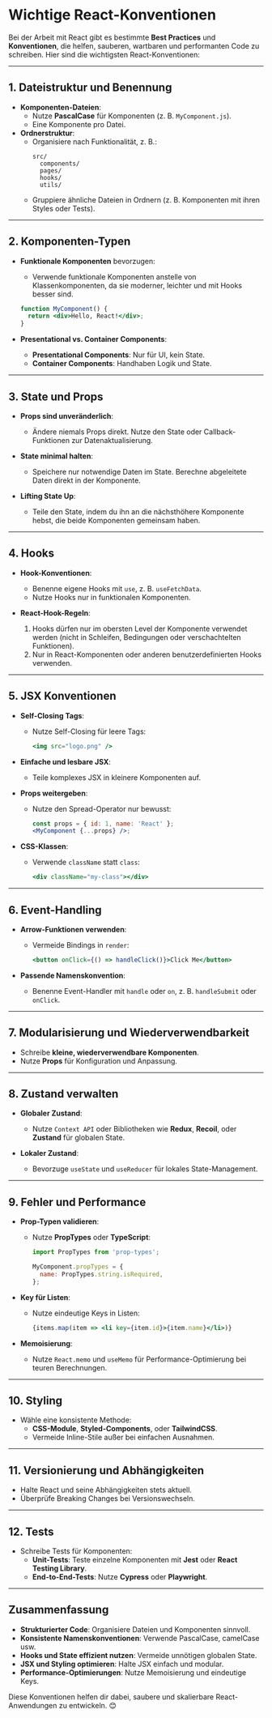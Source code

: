 
# Wichtige React-Konventionen

Bei der Arbeit mit React gibt es bestimmte **Best Practices** und **Konventionen**, die helfen, sauberen, wartbaren und performanten Code zu schreiben. Hier sind die wichtigsten React-Konventionen:

---

## **1. Dateistruktur und Benennung**
- **Komponenten-Dateien**:
  - Nutze **PascalCase** für Komponenten (z. B. `MyComponent.js`).
  - Eine Komponente pro Datei.
- **Ordnerstruktur**:
  - Organisiere nach Funktionalität, z. B.:
    ```
    src/
      components/
      pages/
      hooks/
      utils/
    ```
  - Gruppiere ähnliche Dateien in Ordnern (z. B. Komponenten mit ihren Styles oder Tests).

---

## **2. Komponenten-Typen**
- **Funktionale Komponenten** bevorzugen:
  - Verwende funktionale Komponenten anstelle von Klassenkomponenten, da sie moderner, leichter und mit Hooks besser sind.
  
  ```jsx
  function MyComponent() {
    return <div>Hello, React!</div>;
  }
  ```

- **Presentational vs. Container Components**:
  - **Presentational Components**: Nur für UI, kein State.
  - **Container Components**: Handhaben Logik und State.

---

## **3. State und Props**
- **Props sind unveränderlich**:
  - Ändere niemals Props direkt. Nutze den State oder Callback-Funktionen zur Datenaktualisierung.
  
- **State minimal halten**:
  - Speichere nur notwendige Daten im State. Berechne abgeleitete Daten direkt in der Komponente.

- **Lifting State Up**:
  - Teile den State, indem du ihn an die nächsthöhere Komponente hebst, die beide Komponenten gemeinsam haben.

---

## **4. Hooks**
- **Hook-Konventionen**:
  - Benenne eigene Hooks mit `use`, z. B. `useFetchData`.
  - Nutze Hooks nur in funktionalen Komponenten.
  
- **React-Hook-Regeln**:
  1. Hooks dürfen nur im obersten Level der Komponente verwendet werden (nicht in Schleifen, Bedingungen oder verschachtelten Funktionen).
  2. Nur in React-Komponenten oder anderen benutzerdefinierten Hooks verwenden.

---

## **5. JSX Konventionen**
- **Self-Closing Tags**:
  - Nutze Self-Closing für leere Tags:
    ```jsx
    <img src="logo.png" />
    ```

- **Einfache und lesbare JSX**:
  - Teile komplexes JSX in kleinere Komponenten auf.

- **Props weitergeben**:
  - Nutze den Spread-Operator nur bewusst:
    ```jsx
    const props = { id: 1, name: 'React' };
    <MyComponent {...props} />;
    ```

- **CSS-Klassen**:
  - Verwende `className` statt `class`:
    ```jsx
    <div className="my-class"></div>
    ```

---

## **6. Event-Handling**
- **Arrow-Funktionen verwenden**:
  - Vermeide Bindings in `render`:
    ```jsx
    <button onClick={() => handleClick()}>Click Me</button>
    ```

- **Passende Namenskonvention**:
  - Benenne Event-Handler mit `handle` oder `on`, z. B. `handleSubmit` oder `onClick`.

---

## **7. Modularisierung und Wiederverwendbarkeit**
- Schreibe **kleine, wiederverwendbare Komponenten**.
- Nutze **Props** für Konfiguration und Anpassung.

---

## **8. Zustand verwalten**
- **Globaler Zustand**:
  - Nutze `Context API` oder Bibliotheken wie **Redux**, **Recoil**, oder **Zustand** für globalen State.
  
- **Lokaler Zustand**:
  - Bevorzuge `useState` und `useReducer` für lokales State-Management.

---

## **9. Fehler und Performance**
- **Prop-Typen validieren**:
  - Nutze **PropTypes** oder **TypeScript**:
    ```jsx
    import PropTypes from 'prop-types';

    MyComponent.propTypes = {
      name: PropTypes.string.isRequired,
    };
    ```

- **Key für Listen**:
  - Nutze eindeutige Keys in Listen:
    ```jsx
    {items.map(item => <li key={item.id}>{item.name}</li>)}
    ```

- **Memoisierung**:
  - Nutze `React.memo` und `useMemo` für Performance-Optimierung bei teuren Berechnungen.

---

## **10. Styling**
- Wähle eine konsistente Methode:
  - **CSS-Module**, **Styled-Components**, oder **TailwindCSS**.
  - Vermeide Inline-Stile außer bei einfachen Ausnahmen.

---

## **11. Versionierung und Abhängigkeiten**
- Halte React und seine Abhängigkeiten stets aktuell.
- Überprüfe Breaking Changes bei Versionswechseln.

---

## **12. Tests**
- Schreibe Tests für Komponenten:
  - **Unit-Tests**: Teste einzelne Komponenten mit **Jest** oder **React Testing Library**.
  - **End-to-End-Tests**: Nutze **Cypress** oder **Playwright**.

---

## **Zusammenfassung**
- **Strukturierter Code**: Organisiere Dateien und Komponenten sinnvoll.
- **Konsistente Namenskonventionen**: Verwende PascalCase, camelCase usw.
- **Hooks und State effizient nutzen**: Vermeide unnötigen globalen State.
- **JSX und Styling optimieren**: Halte JSX einfach und modular.
- **Performance-Optimierungen**: Nutze Memoisierung und eindeutige Keys.

Diese Konventionen helfen dir dabei, saubere und skalierbare React-Anwendungen zu entwickeln. 😊
